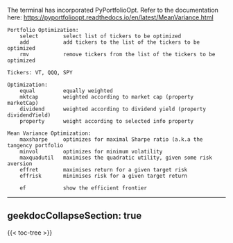 The terminal has incorporated PyPortfolioOpt. Refer to the documentation here: https://pyportfolioopt.readthedocs.io/en/latest/MeanVariance.html

```text
Portfolio Optimization:
    select        select list of tickers to be optimized
    add           add tickers to the list of the tickers to be optimized
    rmv           remove tickers from the list of the tickers to be optimized

Tickers: VT, QQQ, SPY

Optimization:
    equal         equally weighted
    mktcap        weighted according to market cap (property marketCap)
    dividend      weighted according to dividend yield (property dividendYield)
    property      weight according to selected info property

Mean Variance Optimization:
    maxsharpe     optimizes for maximal Sharpe ratio (a.k.a the tangency portfolio
    minvol        optimizes for minimum volatility
    maxquadutil   maximises the quadratic utility, given some risk aversion
    effret        maximises return for a given target risk
    effrisk       minimises risk for a given target return

    ef            show the efficient frontier
```

---
geekdocCollapseSection: true
---

{{< toc-tree >}}
